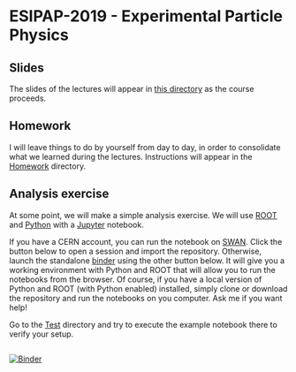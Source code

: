 # ESIPAP-2019 - Experimental Particle Physics

## Slides

The slides of the lectures will appear in [this directory](Slides) as the course proceeds.

## Homework

I will leave things to do by yourself from day to day, in order to consolidate what we learned during the lectures. Instructions will appear in the [Homework](Homework) directory.

## Analysis exercise

At some point, we will make a simple analysis exercise. We will use [ROOT](https://root.cern) and [Python](https://www.python.org) with a [Jupyter](https://jupyter.org) notebook.

If you have a CERN account, you can run the notebook on [SWAN](http://swan.web.cern.ch). Click the button below to open a session and import the repository. Otherwise, launch the standalone [binder](https://mybinder.org) using the other button below. It will give you a working environment with Python and ROOT that will allow you to run the notebooks from the browser. Of course, if you have a local version of Python and ROOT (with Python enabled) installed, simply clone or download the repository and run the notebooks on you computer. Ask me if you want help!

Go to the [Test](Test) directory and try to execute the example notebook there to verify your setup.

<a href="https://cern.ch/swanserver/cgi-bin/go/?projurl=https://github.com/marcodelmastro/ESIPAP-2019.git" target="_blank"><img alt="" src="http://swanserver.web.cern.ch/swanserver/images/badge_swan_white_150.png" />

[![Binder](https://mybinder.org/badge_logo.svg)](https://mybinder.org/v2/gh/marcodelmastro/ESIPAP-2019/master)

